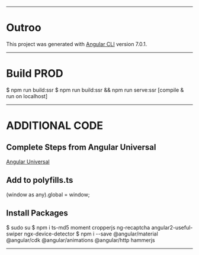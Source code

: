 ----------------------------------------------------------------------------------------------------

# Outroo

This project was generated with [Angular CLI](https://github.com/angular/angular-cli) version 7.0.1.

----------------------------------------------------------------------------------------------------

# Build PROD

$ npm run build:ssr
$ npm run build:ssr && npm run serve:ssr [compile & run on localhost]

----------------------------------------------------------------------------------------------------

# ADDITIONAL CODE

## Complete Steps from Angular Universal
[Angular Universal](https://angular.io/guide/universal)

## Add to polyfills.ts
(window as any).global = window;

## Install Packages
$ sudo su
$ npm i ts-md5 moment cropperjs ng-recaptcha angular2-useful-swiper ngx-device-detector
$ npm i --save @angular/material @angular/cdk @angular/animations @angular/http hammerjs

----------------------------------------------------------------------------------------------------
